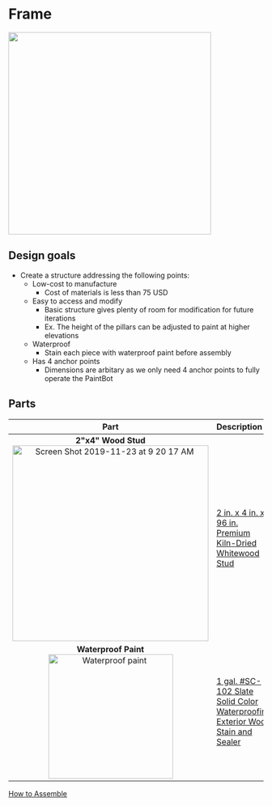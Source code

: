 # Frame

<img src="https://imgur.com/GtiJIYm.jpg" width="400">

## Design goals
* Create a structure addressing the following points:
  * Low-cost to manufacture 
    * Cost of materials is less than 75 USD
  * Easy to access and modify 
    * Basic structure gives plenty of room for modification for future iterations
    * Ex. The height of the pillars can be adjusted to paint at higher elevations
  * Waterproof 
    * Stain each piece with waterproof paint before assembly 
  * Has 4 anchor points 
    * Dimensions are arbitary as we only need 4 anchor points to fully operate the PaintBot
  
## Parts
| Part | Description |
| :--: | :---------  |
**2"x4" Wood Stud** <br/> <img width="387" alt="Screen Shot 2019-11-23 at 9 20 17 AM" src="https://user-images.githubusercontent.com/49771001/69482775-7bd4e880-0dd4-11ea-9284-d9fcaadc7f1f.png"> | [2 in. x 4 in. x 96 in. Premium Kiln-Dried Whitewood Stud](https://www.homedepot.com/p/2-in-x-4-in-x-96-in-Premium-Kiln-Dried-Whitewood-Stud-161640/2020912200)
**Waterproof Paint** <br/> <img width="246" alt="Waterproof paint" src="https://user-images.githubusercontent.com/49771001/69482900-e2a6d180-0dd5-11ea-8a3a-9e47ead46804.png"> | [1 gal. #SC-102 Slate Solid Color Waterproofing Exterior Wood Stain and Sealer](https://www.homedepot.com/p/BEHR-Premium-1-gal-SC-102-Slate-Solid-Color-Waterproofing-Exterior-Wood-Stain-and-Sealer-501301/204166088)

[How to Assemble](https://github.com/UniKlo/PaintBot/blob/master/Mechanics/How%20to%20Assemble/Frame/README.md)
